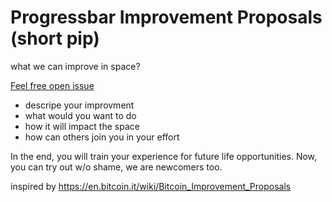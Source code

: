 # Progressbar Improvement Proposals (short pip)
what we can improve in space?

[Feel free open issue ](https://github.com/Progressbar/Progressbar-Improvement-Proposal/issues/new)
* descripe your improvment 
* what would you want to do
* how it will impact the space
* how can others join you in your effort

In the end, you will train your experience for future life opportunities. 
Now, you can try out w/o shame, we are newcomers too.

inspired by https://en.bitcoin.it/wiki/Bitcoin_Improvement_Proposals
